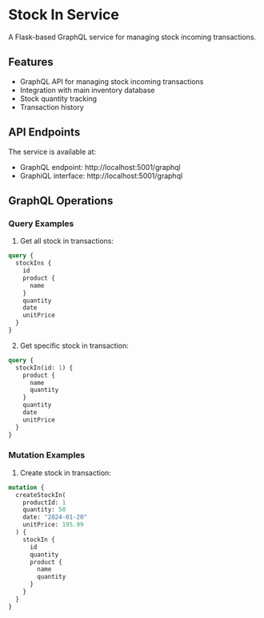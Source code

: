 # Stock In Service

A Flask-based GraphQL service for managing stock incoming transactions.

## Features

- GraphQL API for managing stock incoming transactions
- Integration with main inventory database
- Stock quantity tracking
- Transaction history

## API Endpoints

The service is available at:
- GraphQL endpoint: http://localhost:5001/graphql
- GraphiQL interface: http://localhost:5001/graphql

## GraphQL Operations

### Query Examples

1. Get all stock in transactions:
```graphql
query {
  stockIns {
    id
    product {
      name
    }
    quantity
    date
    unitPrice
  }
}
```

2. Get specific stock in transaction:
```graphql
query {
  stockIn(id: 1) {
    product {
      name
      quantity
    }
    quantity
    date
    unitPrice
  }
}
```

### Mutation Examples

1. Create stock in transaction:
```graphql
mutation {
  createStockIn(
    productId: 1
    quantity: 50
    date: "2024-01-20"
    unitPrice: 195.99
  ) {
    stockIn {
      id
      quantity
      product {
        name
        quantity
      }
    }
  }
}
``` 